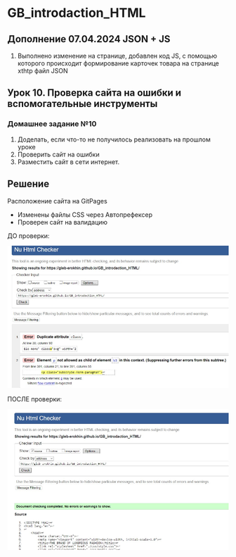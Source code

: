 # GB_introdaction_HTML

## Дополнение 07.04.2024 JSON + JS
1. Выполнено изменение на странице, добавлен код JS, с помощью которого происходит формирование карточек товара на странице xthtp файл JSON

## Урок 10. Проверка сайта на ошибки и вспомогательные инструменты
### Домашнее задание №10

1. Доделать, если что-то не получилось реализовать на прошлом уроке
2. Проверить сайт на ошибки
3. Разместить сайт в сети интернет.

## Решение

Расположение сайта на GitPages
- Изменены файлы CSS через Автопрефексер
- Проверен сайт на валидацию 

ДО проверки:

![Валидация ДО](https://github.com/gleb-erokhin/GB_introdaction_HTML/blob/10th/validation-before.jpg)

ПОСЛЕ проверки:

![Валидация ПОСЛЕ](https://github.com/gleb-erokhin/GB_introdaction_HTML/blob/10th/validation-after.jpg)
